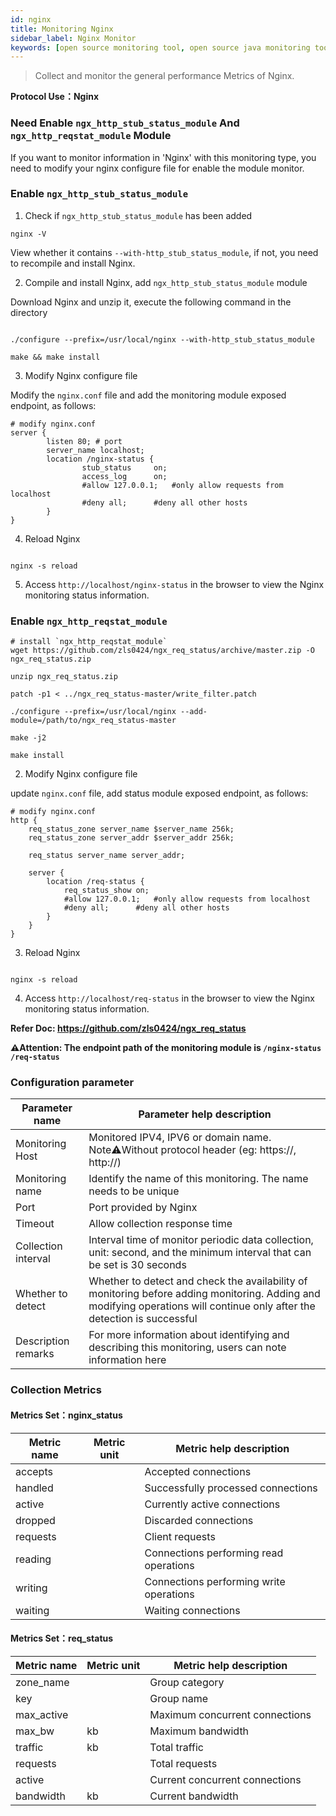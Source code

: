 ```yaml
---
id: nginx  
title: Monitoring Nginx      
sidebar_label: Nginx Monitor
keywords: [open source monitoring tool, open source java monitoring tool, monitoring nginx metrics]
---
```


> Collect and monitor the general performance Metrics of Nginx.

**Protocol Use：Nginx**

### Need Enable `ngx_http_stub_status_module` And `ngx_http_reqstat_module` Module

If you want to monitor information in 'Nginx' with this monitoring type, you need to modify your nginx configure file for enable the module monitor.

### Enable `ngx_http_stub_status_module`

1. Check if `ngx_http_stub_status_module` has been added

```shell
nginx -V
```

View whether it contains `--with-http_stub_status_module`, if not, you need to recompile and install Nginx.

2. Compile and install Nginx, add `ngx_http_stub_status_module` module

Download Nginx and unzip it, execute the following command in the directory

```shell

./configure --prefix=/usr/local/nginx --with-http_stub_status_module

make && make install
```

3. Modify Nginx configure file

Modify the `nginx.conf` file and add the monitoring module exposed endpoint, as follows:

```shell
# modify nginx.conf
server {
        listen 80; # port
        server_name localhost;
        location /nginx-status {
                stub_status     on;
                access_log      on;
                #allow 127.0.0.1;	#only allow requests from localhost
 	            #deny all;		#deny all other hosts
        }
}
```

4. Reload Nginx

```shell

nginx -s reload
```

5. Access `http://localhost/nginx-status` in the browser to view the Nginx monitoring status information.

### Enable `ngx_http_reqstat_module`

```shell
# install `ngx_http_reqstat_module`
wget https://github.com/zls0424/ngx_req_status/archive/master.zip -O ngx_req_status.zip

unzip ngx_req_status.zip

patch -p1 < ../ngx_req_status-master/write_filter.patch

./configure --prefix=/usr/local/nginx --add-module=/path/to/ngx_req_status-master

make -j2

make install
```

2. Modify Nginx configure file

update `nginx.conf` file, add status module exposed endpoint, as follows:

```shell
# modify nginx.conf
http {
    req_status_zone server_name $server_name 256k;
    req_status_zone server_addr $server_addr 256k;

    req_status server_name server_addr;

    server {
        location /req-status {
            req_status_show on;
            #allow 127.0.0.1;	#only allow requests from localhost
 	        #deny all;		#deny all other hosts
        }
    }
}
```

3. Reload Nginx

```shell

nginx -s reload
```

4. Access `http://localhost/req-status` in the browser to view the Nginx monitoring status information.

**Refer Doc: https://github.com/zls0424/ngx_req_status**

**⚠️Attention: The endpoint path of the monitoring module is `/nginx-status` `/req-status`**

### Configuration parameter

|   Parameter name    |                                                                        Parameter help description                                                                         |
|---------------------|---------------------------------------------------------------------------------------------------------------------------------------------------------------------------|
| Monitoring Host     | Monitored IPV4, IPV6 or domain name. Note⚠️Without protocol header (eg: https://, http://)                                                                                |
| Monitoring name     | Identify the name of this monitoring. The name needs to be unique                                                                                                         |
| Port                | Port provided by Nginx                                                                                                                                                    |
| Timeout             | Allow collection response time                                                                                                                                            |
| Collection interval | Interval time of monitor periodic data collection, unit: second, and the minimum interval that can be set is 30 seconds                                                   |
| Whether to detect   | Whether to detect and check the availability of monitoring before adding monitoring. Adding and modifying operations will continue only after the detection is successful |
| Description remarks | For more information about identifying and describing this monitoring, users can note information here                                                                    |

### Collection Metrics

#### Metrics Set：nginx_status

| Metric name | Metric unit |         Metric help description         |
|-------------|-------------|-----------------------------------------|
| accepts     |             | Accepted connections                    |
| handled     |             | Successfully processed connections      |
| active      |             | Currently active connections            |
| dropped     |             | Discarded connections                   |
| requests    |             | Client requests                         |
| reading     |             | Connections performing read operations  |
| writing     |             | Connections performing write operations |
| waiting     |             | Waiting connections                     |

#### Metrics Set：req_status

| Metric name | Metric unit |    Metric help description     |
|-------------|-------------|--------------------------------|
| zone_name   |             | Group category                 |
| key         |             | Group name                     |
| max_active  |             | Maximum concurrent connections |
| max_bw      | kb          | Maximum bandwidth              |
| traffic     | kb          | Total traffic                  |
| requests    |             | Total requests                 |
| active      |             | Current concurrent connections |
| bandwidth   | kb          | Current bandwidth              |

